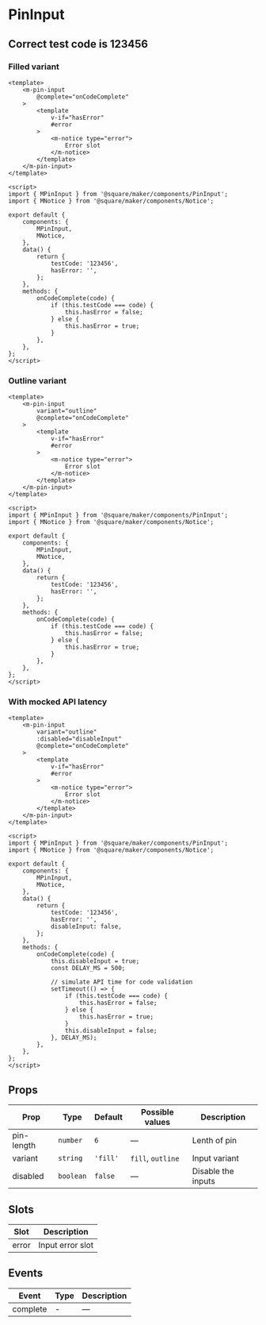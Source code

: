 # PinInput

## Correct test code is 123456

### Filled variant
```vue
<template>
	<m-pin-input
		@complete="onCodeComplete"
	>
		<template
			v-if="hasError"
			#error
		>
			<m-notice type="error">
				Error slot
			</m-notice>
		</template>
	</m-pin-input>
</template>

<script>
import { MPinInput } from '@square/maker/components/PinInput';
import { MNotice } from '@square/maker/components/Notice';

export default {
	components: {
		MPinInput,
		MNotice,
	},
	data() {
		return {
			testCode: '123456',
			hasError: '',
		};
	},
	methods: {
		onCodeComplete(code) {
			if (this.testCode === code) {
				this.hasError = false;
			} else {
				this.hasError = true;
			}
		},
	},
};
</script>
```

### Outline variant
```vue
<template>
	<m-pin-input
		variant="outline"
		@complete="onCodeComplete"
	>
		<template
			v-if="hasError"
			#error
		>
			<m-notice type="error">
				Error slot
			</m-notice>
		</template>
	</m-pin-input>
</template>

<script>
import { MPinInput } from '@square/maker/components/PinInput';
import { MNotice } from '@square/maker/components/Notice';

export default {
	components: {
		MPinInput,
		MNotice,
	},
	data() {
		return {
			testCode: '123456',
			hasError: '',
		};
	},
	methods: {
		onCodeComplete(code) {
			if (this.testCode === code) {
				this.hasError = false;
			} else {
				this.hasError = true;
			}
		},
	},
};
</script>
```

### With mocked API latency
```vue
<template>
	<m-pin-input
		variant="outline"
		:disabled="disableInput"
		@complete="onCodeComplete"
	>
		<template
			v-if="hasError"
			#error
		>
			<m-notice type="error">
				Error slot
			</m-notice>
		</template>
	</m-pin-input>
</template>

<script>
import { MPinInput } from '@square/maker/components/PinInput';
import { MNotice } from '@square/maker/components/Notice';

export default {
	components: {
		MPinInput,
		MNotice,
	},
	data() {
		return {
			testCode: '123456',
			hasError: '',
			disableInput: false,
		};
	},
	methods: {
		onCodeComplete(code) {
			this.disableInput = true;
			const DELAY_MS = 500;

			// simulate API time for code validation
			setTimeout(() => {
				if (this.testCode === code) {
					this.hasError = false;
				} else {
					this.hasError = true;
				}
				this.disableInput = false;
			}, DELAY_MS);
		},
	},
};
</script>
```

<!-- api-tables:start -->
## Props

| Prop       | Type      | Default   | Possible values   | Description        |
| ---------- | --------- | --------- | ----------------- | ------------------ |
| pin-length | `number`  | `6`       | —                 | Lenth of pin       |
| variant    | `string`  | `'fill'`  | `fill`, `outline` | Input variant      |
| disabled   | `boolean` | `false`   | —                 | Disable the inputs |


## Slots

| Slot  | Description      |
| ----- | ---------------- |
| error | Input error slot |


## Events

| Event    | Type | Description |
| -------- | ---- | ----------- |
| complete | -    | —           |
<!-- api-tables:end -->
